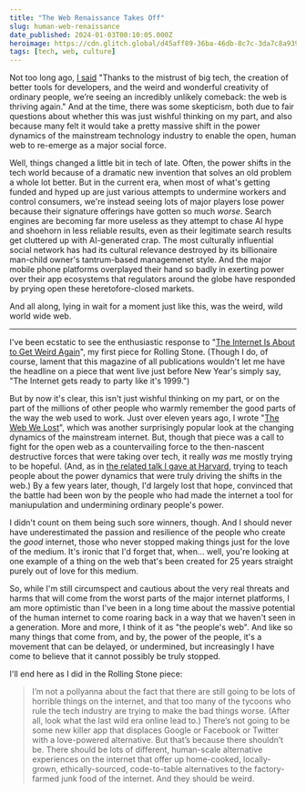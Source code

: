 ```yaml
---
title: "The Web Renaissance Takes Off"
slug: human-web-renaissance
date_published: 2024-01-03T00:10:05.000Z
heroimage: https://cdn.glitch.global/d45aff89-36ba-46db-8c7c-3da7c8a93931/markus-bluthner.jpg?v=1704264364518
tags: [tech, web, culture]
---
```


Not too long ago, <a href="/2022/04/13/a-web-renaissance/">I said</a> "Thanks to the mistrust of big tech, the creation of better tools for developers, and the weird and wonderful creativity of ordinary people, we’re seeing an incredibly unlikely comeback: the web is thriving again." And at the time, there was some skepticism, both due to fair questions about whether this was just wishful thinking on my part, and also because many felt it would take a pretty massive shift in the power dynamics of the mainstream technology industry to enable the open, human web to re-emerge as a major social force.

Well, things changed a little bit in tech of late. Often, the power shifts in the tech world because of a dramatic new invention that solves an old problem a whole lot better. But in the current era, when most of what's getting funded and hyped up are just various attempts to undermine workers and control consumers, we're instead seeing lots of major players lose power because their signature offerings have gotten so much _worse_. Search engines are becoming far more useless as they attempt to chase AI hype and shoehorn in less reliable results, even as their legitimate search results get cluttered up with AI-generated crap. The most culturally influential social network has had its cultural relevance destroyed by its billionaire man-child owner's tantrum-based managemenet style. And the major mobile phone platforms overplayed their hand so badly in exerting power over their app ecosystems that regulators around the globe have responded by prying open these heretofore-closed markets.

And all along, lying in wait for a moment just like this, was the weird, wild world wide web. 

<hr>

I've been ecstatic to see the enthusiastic response to "<a href="https://www.rollingstone.com/culture/culture-commentary/internet-future-about-to-get-weird-1234938403/">The Internet Is About to Get Weird Again</a>", my first piece for Rolling Stone. (Though I do, of course, lament that this magazine of all publications wouldn't let me have the headline on a piece that went live just before New Year's simply say, "The Internet gets ready to party like it's 1999.")

But by now it's clear, this isn't just wishful thinking on my part, or on the part of the millions of other people who warmly remember the good parts of the way the web used to work. Just over eleven years ago, I wrote "<a href="https://www.anildash.com/2012/12/13/the_web_we_lost/">The Web We Lost</a>", which was another surprisingly popular look at the changing dynamics of the mainstream internet. But, though that piece was a call to fight for the open web as a countervailing force to the then-nascent destructive forces that were taking over tech, it really _was_ me mostly trying to be hopeful. (And, as in <a href="https://www.youtube.com/watch?v=9KKMnoTTHJk">the related talk I gave at Harvard</a>, trying to teach people about the power dynamics that were truly driving the shifts in the web.) By a few years later, though, I'd largely lost that hope, convinced that the battle had been won by the people who had made the internet a tool for maniupulation and undermining ordinary people's power.

I didn't count on them being such sore winners, though. And I should never have underestimated the passion and resilience of the people who create the _good_ internet, those who never stopped making things just for the love of the medium. It's ironic that I'd forget that, when... well, you're looking at one example of a thing on the web that's been created for 25 years straight purely out of love for this medium.

So, while I'm still circumspect and cautious about the very real threats and harms that will come from the worst parts of the major internet platforms, I am more optimistic than I've been in a long time about the massive potential of the human internet to come roaring back in a way that we haven't seen in a generation. More and more, I think of it as "the people's web". And like so many things that come from, and by, the power of the people, it's a movement that can be delayed, or undermined, but increasingly I have come to believe that it cannot possibly be truly stopped.

I'll end here as I did in the Rolling Stone piece:

<blockquote>
  I’m not a pollyanna about the fact that there are still going to be lots of horrible things on the internet, and that too many of the tycoons who rule the tech industry are trying to make the bad things worse. (After all, look what the last wild era online lead to.) There’s not going to be some new killer app that displaces Google or Facebook or Twitter with a love-powered alternative. But that’s because there shouldn’t be. There should be lots of different, human-scale alternative experiences on the internet that offer up home-cooked, locally-grown, ethically-sourced, code-to-table alternatives to the factory-farmed junk food of the internet. And they should be weird.
</blockquote>
